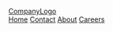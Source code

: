 <html>
<head>
<meta name="viewport" content="width=device-width, initial-scale=1">
<style>
* {box-sizing: border-box;}

body { 
  margin: 0;
  font-family: Arial, Helvetica, sans-serif;
}

.header {
  overflow: hidden;
  background-color: #FFBF00;
  padding: 20px 10px;
}

.header a {
  float: left;
  color: black;
  text-align: center;
  padding: 12px;
  text-decoration: none;
  font-size: 18px; 
  line-height: 25px;
  border-radius: 4px;
}

.header a.logo {
  font-size: 25px;
  font-weight: bold;
}

.header a:hover {
  background-color: #ddd;
  color: black;
}

.header a.active {
  background-color: dodgerblue;
  color: white;
}

.header-right {
  float: right;
}

@media screen and (max-width: 500px) {
  .header a {
    float: none;
    display: block;
    text-align: left;
  }
  
  .header-right {
    float: none;
  }
}
</style>
</head>
<body>

<div class="header">
  <a href="#default" class="logo">CompanyLogo</a>
  <div class="header-right">
    <a class="active" href="#home">Home</a>
    <a href="#contact">Contact</a>
    <a href="#about">About</a>
    <a href="#careers">Careers</a>
  </div>
</div>

